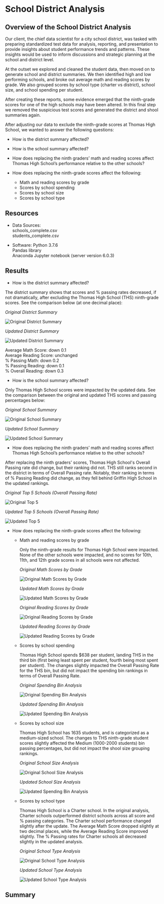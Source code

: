 # School District Analysis

## Overview of the School District Analysis
Our client, the chief data scientist for a city school district, was tasked with preparing standardized test data for analysis, reporting, and presentation to provide insights about student performance trends and patterns. These insights would be used to inform discussions and strategic planning at the school and district level.

At the outset we explored and cleaned the student data, then moved on to generate school and district summaries. We then identified high and low performing schools, and broke out average math and reading scores by grade. We also grouped scores by school type (charter vs district), school size, and school spending per student.

After creating these reports, some evidence emerged that the ninth-grade scores for one of the high schools may have been altered. In this final step we removed the suspicious test scores and generated the district and shool summaries again.

After adjusting our data to exclude the ninth-grade scores at Thomas High School, we wanted to answer the following questions:

* How is the district summary affected?

* How is the school summary affected?

* How does replacing the ninth graders’ math and reading scores affect Thomas High School’s performance relative to the other schools?
  
* How does replacing the ninth-grade scores affect the following:
  * Math and reading scores by grade  
  * Scores by school spending
  * Scores by school size
  * Scores by school type

## Resources
* Data Sources:  
    schools_complete.csv  
    students_complete.csv  
    
* Software: 
    Python 3.7.6  
    Pandas library  
    Anaconda Jupyter notebook (server version 6.0.3)   

## Results
* How is the district summary affected?

The district summary shows that scores and % passing rates decreased, if not dramatically, after excluding the Thomas High School (THS) ninth-grade scores. See the comparison below (at one decimal place):

*Original District Summary*

![Original District Summary](https://github.com/flowersmichael/School_District_Analysis/blob/main/Resources/Original%20District%20Summary.png)



*Updated District Summary*

![Updated District Summary](https://github.com/flowersmichael/School_District_Analysis/blob/main/Resources/Updated%20District%20Summary.png)



Average Math Score: down 0.1  
Average Reading Score: unchanged  
% Passing Math: down 0.2  
% Passing Reading: down 0.1  
% Overall Reading: down 0.3  


* How is the school summary affected?

Only Thomas High School scores were impacted by the updated data. See the comparison between the original and updated THS scores and passing percentages below:


*Original School Summary*

![Original School Summary](https://github.com/flowersmichael/School_District_Analysis/blob/main/Resources/Original%20School%20Summary.png)



*Updated School Summary*

![Updated School Summary](https://github.com/flowersmichael/School_District_Analysis/blob/main/Resources/Updated%20School%20Summary.png)




* How does replacing the ninth graders’ math and reading scores affect Thomas High School’s performance relative to the other schools?

After replacing the ninth graders' scores, Thomas High School's Overall Passing rate did change, but their ranking did not. THS still ranks second in the district in terms of Overall Passing rate. Notably, their ranking in terms of % Passing Reading did change, as they fell behind Griffin High School in the updated rankings.


*Original Top 5 Schools (Overall Passing Rate)*

![Original Top 5](https://github.com/flowersmichael/School_District_Analysis/blob/main/Resources/Original%20Top%205%20Schools.png)



*Updated Top 5 Schools (Overall Passing Rate)*

![Updated Top 5](https://github.com/flowersmichael/School_District_Analysis/blob/main/Resources/Updated%20Top%205%20Schools.png)




* How does replacing the ninth-grade scores affect the following:
  
  * Math and reading scores by grade  
    
    Only the ninth-grade results for Thomas High School were impacted. None of the other schools were impacted, and no scores for 10th, 11th, and 12th grade scores     in all schools were not affected.
 
 
    *Original Math Scores by Grade*
    
    ![Original Math Scores by Grade](https://github.com/flowersmichael/School_District_Analysis/blob/main/Resources/Original%20Math%20Scores%20by%20Grade.png)



    *Updated Math Scores by Grade*
    
    ![Updated Math Scores by Grade](https://github.com/flowersmichael/School_District_Analysis/blob/main/Resources/Updated%20Math%20Scores%20by%20Grade.png)



    *Original Reading Scores by Grade*
    
    ![Original Reading Scores by Grade](https://github.com/flowersmichael/School_District_Analysis/blob/main/Resources/Original%20Reading%20Scores%20by%20Grade.png)



    *Updated Reading Scores by Grade*
    
    ![Updated Reading Scores by Grade](https://github.com/flowersmichael/School_District_Analysis/blob/main/Resources/Updated%20Reading%20Scores%20by%20Grade.png)
    
  
  
  
  * Scores by school spending
  
    Thomas High School spends $638 per student, landing THS in the third bin (first being least spent per student, fourth being most spent per student). The           changes slightly impacted the Overall Passing Rate for the THS bin, but did not impact the spending bin rankings in terms of Overall Passing Rate.



    *Original Spending Bin Analysis*
    
    ![Original Spending Bin Analysis](https://github.com/flowersmichael/School_District_Analysis/blob/main/Resources/Original%20Spending%20Bin%20Rankings.png)



    *Updated Spending Bin Analysis*
    
    ![Updated Spending Bin Analysis](https://github.com/flowersmichael/School_District_Analysis/blob/main/Resources/Updated%20Spending%20Bin%20Rankings.png)
    
    
    
  
  * Scores by school size
    
    Thomas High School has 1635 students, and is categorized as a medium-sized school. The changes to THS ninth-grade student scores slightly affected the Medium       (1000-2000 students) bin passing percentages, but did not impact the shool size grouping rankings.



    *Original School Size Analysis*
    
    ![Original School Size Analysis](https://github.com/flowersmichael/School_District_Analysis/blob/main/Resources/Original%20School%20Size%20Analysis.png)



    *Updated School Size Analysis*
    
    ![Updated Spending Bin Analysis](https://github.com/flowersmichael/School_District_Analysis/blob/main/Resources/Updated%20School%20Size%20Analysis.png)
    
  
  * Scores by school type
  
    Thomas High School is a Charter school. In the original analysis, Charter schools outperformed district schools across all score and % passing categories. The Charter school performance changed slightly after the update. The Average Math Score dropped slightly at two decimal places, while the Average Reading Score improved slightly. The % Passing rates for Charter schools all decreased slightly in the updated analysis.



    *Original School Type Analysis*
    
    ![Original School Type Analysis](https://github.com/flowersmichael/School_District_Analysis/blob/main/Resources/Original%20School%20Type%20Analysis.png)



    *Updated School Type Analysis*
    
    ![Updated School Type Analysis](https://github.com/flowersmichael/School_District_Analysis/blob/main/Resources/Updated%20School%20Type%20Analysis.png)

## Summary




